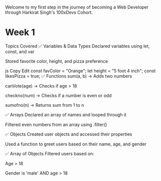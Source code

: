 Welcome to my first step in the journey of becoming a Web Developer through Harkirat Singh's 100xDevs Cohort.

# Week 1
Topics Covered
✅ Variables & Data Types
Declared variables using let, const, and var

Stored favorite color, height, and pizza preference

js
Copy
Edit
const favColor = "Orange";
let height = "5 foot 4 inch";
const likesPizza = true;
✅ Functions
sum(a, b) → Adds two numbers

canVote(age) → Checks if age > 18

checkno(num) → Checks if a number is even or odd

sumofno(n) → Returns sum from 1 to n

✅ Arrays
Declared an array of names and looped through it

Filtered even numbers from an array using .filter()

✅ Objects
Created user objects and accessed their properties

Used a function to greet users based on their name, age, and gender

✅ Array of Objects
Filtered users based on:

Age > 18

Gender is 'male' AND age > 18